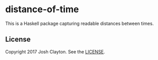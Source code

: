 # distance-of-time

This is a Haskell package capturing readable distances between times.

## License

Copyright 2017 Josh Clayton. See the [LICENSE](LICENSE).
